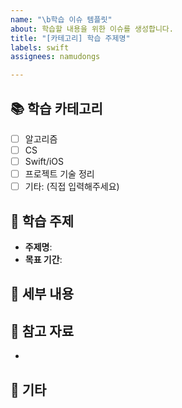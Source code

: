 ```yaml
---
name: "\b학습 이슈 템플릿"
about: 학습할 내용을 위한 이슈를 생성합니다.
title: "[카테고리] 학습 주제명"
labels: swift
assignees: namudongs

---
```


## 📚 학습 카테고리

- [ ] 알고리즘
- [ ] CS
- [ ] Swift/iOS
- [ ] 프로젝트 기술 정리
- [ ] 기타: (직접 입력해주세요)

## 🎯 학습 주제

- **주제명**: <!-- 학습할 주제의 이름을 작성해주세요 -->
- **목표 기간**: <!-- 학습 완료 목표 날짜를 작성해주세요 -->

## 📄 세부 내용

<!-- 학습할 내용의 상세한 계획이나 목차를 작성해주세요 -->

## 🔗 참고 자료

- <!-- 참고할 자료나 링크가 있다면 추가해주세요 -->

## 📝 기타

<!-- 추가로 남기고 싶은 말이나 메모를 작성해주세요 -->
